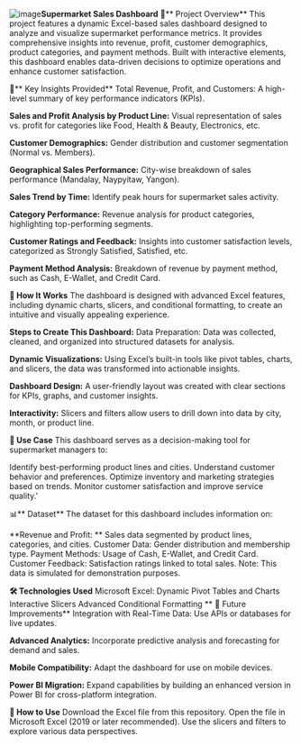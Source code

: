 ![image](https://github.com/user-attachments/assets/31921fda-d9e2-422b-88b4-a06fad6956db)**Supermarket Sales Dashboard**
🎯** Project Overview**
This project features a dynamic Excel-based sales dashboard designed to analyze and visualize supermarket performance metrics. It provides comprehensive insights into revenue, profit, customer demographics, product categories, and payment methods. Built with interactive elements, this dashboard enables data-driven decisions to optimize operations and enhance customer satisfaction.

🚀** Key Insights Provided**
Total Revenue, Profit, and Customers:
A high-level summary of key performance indicators (KPIs).

**Sales and Profit Analysis by Product Line:**
Visual representation of sales vs. profit for categories like Food, Health & Beauty, Electronics, etc.

**Customer Demographics:**
Gender distribution and customer segmentation (Normal vs. Members).

**Geographical Sales Performance:**
City-wise breakdown of sales performance (Mandalay, Naypyitaw, Yangon).

**Sales Trend by Time:**
Identify peak hours for supermarket sales activity.

**Category Performance:**
Revenue analysis for product categories, highlighting top-performing segments.

**Customer Ratings and Feedback:**
Insights into customer satisfaction levels, categorized as Strongly Satisfied, Satisfied, etc.

**Payment Method Analysis:**
Breakdown of revenue by payment method, such as Cash, E-Wallet, and Credit Card.

**🔧 How It Works**
The dashboard is designed with advanced Excel features, including dynamic charts, slicers, and conditional formatting, to create an intuitive and visually appealing experience.

**Steps to Create This Dashboard:**
Data Preparation:
Data was collected, cleaned, and organized into structured datasets for analysis.

**Dynamic Visualizations:**
Using Excel’s built-in tools like pivot tables, charts, and slicers, the data was transformed into actionable insights.

**Dashboard Design:**
A user-friendly layout was created with clear sections for KPIs, graphs, and customer insights.

**Interactivity:**
Slicers and filters allow users to drill down into data by city, month, or product line.

**🛒 Use Case**
This dashboard serves as a decision-making tool for supermarket managers to:

Identify best-performing product lines and cities.
Understand customer behavior and preferences.
Optimize inventory and marketing strategies based on trends.
Monitor customer satisfaction and improve service quality.'

📊** Dataset**
The dataset for this dashboard includes information on:

**Revenue and Profit: **
Sales data segmented by product lines, categories, and cities.
Customer Data: Gender distribution and membership type.
Payment Methods: Usage of Cash, E-Wallet, and Credit Card.
Customer Feedback: Satisfaction ratings linked to total sales.
Note: This data is simulated for demonstration purposes.

**🛠️ Technologies Used**
Microsoft Excel:
Dynamic Pivot Tables and Charts
Interactive Slicers
Advanced Conditional Formatting
**
🌟 Future Improvements**
Integration with Real-Time Data:
Use APIs or databases for live updates.

**Advanced Analytics:**
Incorporate predictive analysis and forecasting for demand and sales.

**Mobile Compatibility:**
Adapt the dashboard for use on mobile devices.

**Power BI Migration:**
Expand capabilities by building an enhanced version in Power BI for cross-platform integration.

**🚀 How to Use**
Download the Excel file from this repository.
Open the file in Microsoft Excel (2019 or later recommended).
Use the slicers and filters to explore various data perspectives.
